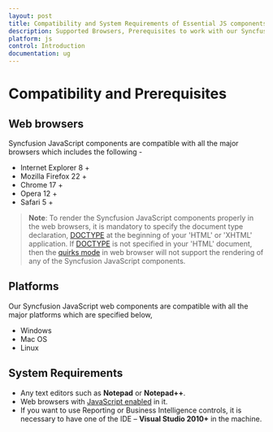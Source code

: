 ```yaml
---
layout: post
title: Compatibility and System Requirements of Essential JS components
description: Supported Browsers, Prerequisites to work with our Syncfusion Essential JS/JavaScript components and Operating system compatibility.
platform: js
control: Introduction
documentation: ug
---
```


# Compatibility and Prerequisites

## Web browsers

Syncfusion JavaScript components are compatible with all the major browsers which includes the following - 

* Internet Explorer 8 +
* Mozilla Firefox 22 +
* Chrome 17 +
* Opera 12 +
* Safari 5 +


>   **Note**: To render the Syncfusion JavaScript components properly in the web browsers, it is mandatory to specify the document type declaration, [DOCTYPE](https://en.wikipedia.org/wiki/Document_type_declaration) at the beginning of your 'HTML' or 'XHTML' application. If [DOCTYPE](https://en.wikipedia.org/wiki/Document_type_declaration) is not specified in your 'HTML' document, then the [quirks mode](https://en.wikipedia.org/?title=Quirks_mode) in web browser will not support the rendering of any of the Syncfusion JavaScript components.


## Platforms

Our Syncfusion JavaScript web components are compatible with all the major platforms which are specified below,

* Windows
* Mac OS
* Linux

## System Requirements

* Any text editors such as **Notepad** or **Notepad++**.  
* Web browsers with [JavaScript enabled](https://support.microsoft.com/en-in/gp/howtoscript) in it.
* If you want to use Reporting or Business Intelligence controls, it is necessary to have one of the IDE – **Visual Studio 2010+** in the machine.

